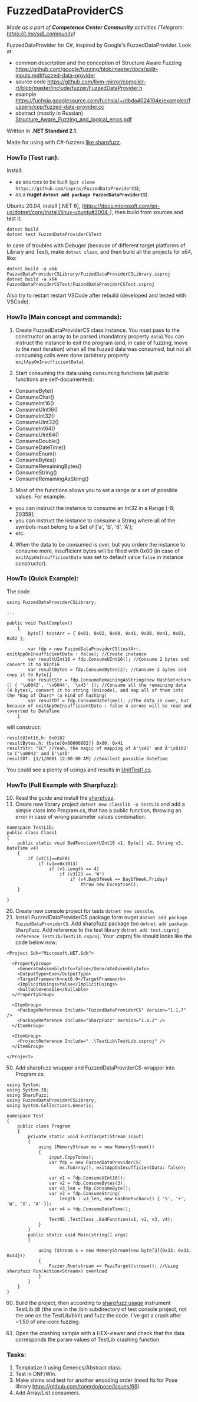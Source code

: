 # FuzzedDataProviderCS

*Made as a part of __Competence Center Community__ activities (Telegram: https://t.me/sdl_community)*

FuzzedDataProvider for C#, inspired by Google's FuzzedDataProvider. Look at: 
- common description and the conception of Structure Aware Fuzzing  https://github.com/google/fuzzing/blob/master/docs/split-inputs.md#fuzzed-data-provider
- source code https://github.com/llvm-mirror/compiler-rt/blob/master/include/fuzzer/FuzzedDataProvider.h
- example https://fuchsia.googlesource.com/fuchsia/+/dbda4024104e/examples/fuzzers/cpp/fuzzed-data-provider.cc
- abstract (mostly in Russian) [Structure_Aware_Fuzzing_and_logical_erros.pdf](Docs/Structure_Aware_Fuzzing_and_logical_erros.pdf) 

Written in **.NET Standard 2.1**.

Made for using with C#-fuzzers [like sharpfuzz](https://github.com/Metalnem/sharpfuzz). 

### HowTo (Test run):

Install:
- as sources to be built (`git clone https://github.com/ispras/FuzzedDataProviderCS`);
- as a **nuget `dotnet add package FuzzedDataProviderCS`**).

Ubuntu 20.04, install [.NET 6], (https://docs.microsoft.com/en-us/dotnet/core/install/linux-ubuntu#2004-), then build from sources and test it:

```
dotnet build
dotnet test FuzzedDataProviderCSTest
```

In case of troubles with Debuger (because of different target platforms of Library and Test), make `dotnet clean`, and then build all the projects for x64, like: 
```
dotnet build -a x64 FuzzedDataProviderCSLibrary/FuzzedDataProviderCSLibrary.csproj
dotnet build -a x64 FuzzedDataProviderCSTest/FuzzedDataProviderCSTest.csproj
```
Also try to restart restart VSCode after rebuild (developed and tested with VSCode).

### HowTo (Main concept and commands):

1. Create FuzzedDataProviderCS class instance. You must pass to the constructor an array to be parsed (mandatory property `data`).You can instruct the instance to exit the program (and, in case of fuzzing, move to the next iteration) when all the fuzzed data was consumed, but not all concuming calls were done (arbitrary property `exitAppOnInsufficientData`).

2. Start consuming the data using consuming functions (all public functions are self-documented):

- ConsumeByte()
- ConsumeChar()
- ConsumeInt16()
- ConsumeUInt16()
- ConsumeInt32()
- ConsumeUInt32()
- ConsumeInt64()
- ConsumeUInt64()
- ConsumeDouble()
- ConsumeDateTime()
- ConsumeEnum()
- ConsumeBytes()
- ConsumeRemainingBytes()
- ConsumeString()
- ConsumeRemainingAsString()

3. Most of the functions allows you to set a range or a set of possible values. For example:
- you can instruct the instance to consume an Int32 in a Range [-8; 20359];
- you can instruct the instance to consume a String where all of the symbols must belong to a Set of ['a', 'B', '8', 'Ă'];
- etc.

4. When the data to be consumed is over, but you ordere the instance to consume more, insufficient bytes will be filled with 0x00 (in case of `exitAppOnInsufficientData` was set to default value `false` in instance constructor).

### HowTo (Quick Example):

The code 

```
using FuzzedDataProviderCSLibrary;

...

public void TestComplex()
    {
        byte[] testArr = { 0x01, 0x02, 0x00, 0x41, 0x00, 0x41, 0x01, 0x02 };
        
        var fdp = new FuzzedDataProviderCS(testArr, exitAppOnInsufficientData : false); //Create instance
        var resultUInt16 = fdp.ConsumeUInt16(); //Consume 2 bytes and convert it to UInt16
        var resultBytes = fdp.ConsumeBytes(2); //Consume 2 bytes and copy it to Byte[]
        var resultStr = fdp.ConsumeRemainingAsString(new HashSet<char>() { '\u0043', '\x0044', '\x45' }); //Consume all the remaining data (4 bytes), convert it to string (Unicode), and map all of them into the *Bag of Chars* (a kind of hashing)
        var resultDT = fdp.ConsumeDateTime(); //The data is over, but because of exitAppOnInsufficientData : false 4 zeroes will be read and coverted to DateTime          
    }

```

will construct:


```
resultUInt16,h: 0x0102
resultBytes,h: {byte[0x00000002]} 0x00, 0x41
resultStr: "EC" //Yeah, the magic of mapping of A'\x41' and Ă'\x0102' to C'\u0043' and E'\x45'
resultDT: {1/1/0001 12:00:00 AM} //Smallest possible DateTime
```

You could see a plenty of usings and results in [UnitTest1.cs](FuzzedDataProviderCSTest/UnitTest1.cs). 

### HowTo (Full Example with Sharpfuzz):

10. Read the guide and install the [sharpfuzz](https://github.com/Metalnem/sharpfuzz#installation).
20. Create new library project `dotnet new classlib -o TestLib` and add a simple class into Program.cs, that has a public function, throwing an error in case of wrong parameter values combination.
```
namespace TestLib;
public class Class1
{
    public static void BadFunction(UInt16 v1, Byte[] v2, String v3, DateTime v4)
    {
        if (v2[1]==0xFA)
            if (v1==0x1013)
                if (v3.Length == 4)
                    if (v3[2] == 'W')
                        if (v4.DayOfWeek == DayOfWeek.Friday)
                            throw new Exception();
    }

}
```
20. Create new console project for tests `dotnet new console`.
30. Install FuzzedDataProviderCS package form nuget `dotnet add package FuzzedDataProviderCS`. Add sharpfuzz package too `dotnet add package SharpFuzz`. Add reference to the test library `dotnet add test.csproj reference TestLib/TestLib.csproj`. Your .csproj file should looks like the code below now:

```
<Project Sdk="Microsoft.NET.Sdk">

  <PropertyGroup>
    <GenerateAssemblyInfo>false</GenerateAssemblyInfo>
    <OutputType>Exe</OutputType>
    <TargetFramework>net6.0</TargetFramework>
    <ImplicitUsings>false</ImplicitUsings>
    <Nullable>enable</Nullable>    
  </PropertyGroup>

  <ItemGroup>
    <PackageReference Include="FuzzedDataProviderCS" Version="1.1.7" />
    <PackageReference Include="SharpFuzz" Version="1.6.2" />
  </ItemGroup>

  <ItemGroup>    
    <ProjectReference Include="..\TestLib\TestLib.csproj" />
  </ItemGroup>

</Project>
```

50. Add sharpfuzz wrapper and FuzzedDataProviderCS-wrapper into Program.cs.
```
using System;
using System.IO;
using SharpFuzz;
using FuzzedDataProviderCSLibrary;
using System.Collections.Generic;

namespace Test
{
    public class Program
    {
        private static void FuzzTarget(Stream input)
        {
            using (MemoryStream ms = new MemoryStream())
            {
                input.CopyTo(ms);
                var fdp = new FuzzedDataProviderCS(
                    ms.ToArray(), exitAppOnInsufficientData: false);

                var v1 = fdp.ConsumeUInt16();
                var v2 = fdp.ConsumeBytes(3);
                var v3_len = fdp.ConsumeByte();
                var v3 = fdp.ConsumeString(
                    length : v3_len, new HashSet<char>() { '5', '+', 'W', 'X', 'A' });
                var v4 = fdp.ConsumeDateTime();
                
                TestNS_.TestClass_.BadFunction(v1, v2, v3, v4);
            }
        }
        public static void Main(string[] args)
        {

            using (Stream s = new MemoryStream(new byte[3]{0x33, 0x33, 0x44}))
            {
                Fuzzer.Run(stream => FuzzTarget(stream)); //Using sharpfuzz Run(Action<Stream>) overload
            }            
        }
    }
}
```

60. Build the project, then according to [sharpfuzz usage](https://github.com/Metalnem/sharpfuzz#usage) instrument TestLib.dll (the one in the /bin subdirectory of test console project, not the one on the TestLib/bin!) and fuzz the code. I`ve got a crash after ~1.50 of one-core fuzzing.

70. Open the crashing sample with a HEX-viewer and check that the data corresponds the param values of TestLib crashing function.




### Tasks:
1. Templatize it using Generics/Abstract class.
2. Test in DNF/Win.
3. Make shims and test for another encoding order (need fix for Pose library https://github.com/tonerdo/pose/issues/69).
4. Add Array/List consumers.

